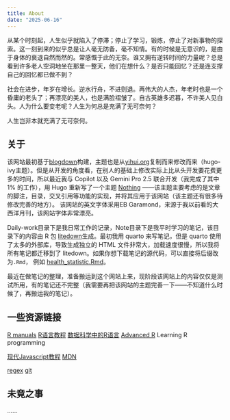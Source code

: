 ```yaml
---
title: About
date: "2025-06-16"
---
```




从某个时刻起，人生似乎就陷入了停滞；停止了学习，锻炼，停止了对新事物的探索。这一刻到来的似乎总是让人毫无防备，毫不知情。有的时候是无意识的，是由于身体的衰退自然而然的。常感慨于此的无奈。谁又拥有逆转时间的力量呢？总是看到许多老人空洞地坐在那里一整天，他们在想什么？是否只能回忆？还是连支撑自己的回忆都已做不到？

社会在进步，年岁在增长。逆水行舟，不进则退。再伟大的人杰，年老时也是一个昏庸的老头了；再漂亮的美人，也是满脸褶皱了。自古英雄多迟暮，不许美人见白头。人为什么要变老呢？人生为何总是充满了无可奈何？

人生岂非本就充满了无可奈何。



## 关于

该网站最初基于[blogdown](https://bookdown.org/yihui/blogdown/)构建，主题也是从[yihui.org](https://yihui.org)复制而来修改而来（hugo-ivy主题）。但是从开发的角度看，在别人的基础上修改实际上比从头开发要花费更多的时间，所以最近我与 Copilot 以及 Gemini Pro 2.5 联合开发（我完成了其中 1% 的工作），用 Hugo 重新写了一个主题 [Nothing](https://github.com/person-c/Nothing) ——该主题主要考虑的是文章的脚注，目录，交叉引用等功能的实现，并将其应用于该网站（该主题还有很多待修改完善的地方）。 该网站的英文字体采用EB Garamond，来源于我以前看的大西洋月刊，该网站字体非常漂亮。

Daily-work目录下是我日常工作的记录，Note目录下是我平时学习的笔记，该目录下的内容由 R 包 [litedown](https://github.com/yihui/litedown)生成。最初我用 quarto 来写笔记，但是 quarto 使用了太多的外部库，导致生成独立的 HTML 文件非常大，加载速度很慢，所以我将所有笔记都迁移到了 litedown。如果你想下载笔记的源代码，可以直接将后缀改为`.Rmd`， 例如 [health_statistic.Rmd](https://cying.org/note/health_statistic.Rmd)。


最近在做笔记的整理，准备搬运到这个网站上来，现阶段该网站上的内容仅仅是测试所用，有的笔记还不完整（我需要再把该网站的主题完善一下——不知道什么时候了，再搬运我的笔记）。


## 一些资源链接


[R manuals](https://rstudio.github.io/r-manuals/)
[R语言教程](https://www.math.pku.edu.cn/teachers/lidf/)
[数据科学中的R语言](https://bookdown.org/wangminjie/R4DS/)
[Advanced R](https://adv-r.hadley.nz/)
Learning R programming
  
[现代Javascript教程](https://zh.javascript.info/)
[MDN](https://developer.mozilla.org/zh-CN/)
  
[regex](https://deerchao.cn/tutorials/regex/regex.htm)
[git](https://git-scm.com/book/zh/v2)

## 未竟之事

......